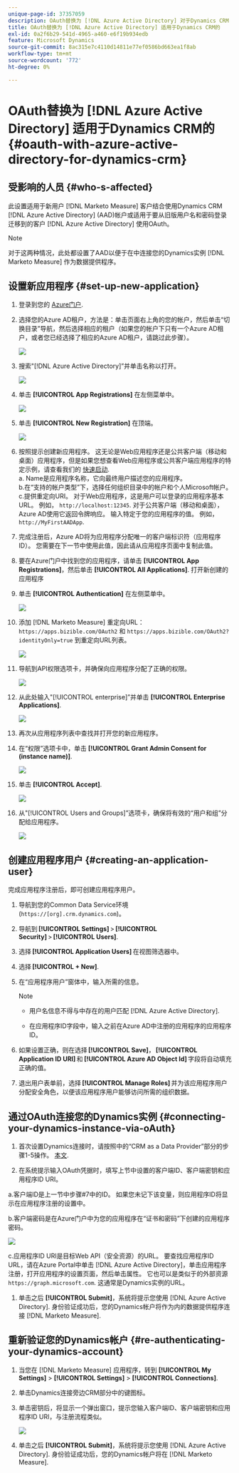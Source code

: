 ```yaml
---
unique-page-id: 37357059
description: OAuth替换为 [!DNL Azure Active Directory] 对于Dynamics CRM - [!DNL Marketo Measure]  — 产品文档
title: OAuth替换为 [!DNL Azure Active Directory] 适用于Dynamics CRM的
exl-id: 0a2f6b29-541d-4965-a460-e6f19b934edb
feature: Microsoft Dynamics
source-git-commit: 8ac315e7c4110d14811e77ef0586bd663ea1f8ab
workflow-type: tm+mt
source-wordcount: '772'
ht-degree: 0%

---
```


# OAuth替换为 [!DNL Azure Active Directory] 适用于Dynamics CRM的 {#oauth-with-azure-active-directory-for-dynamics-crm}

## 受影响的人员 {#who-s-affected}

此设置适用于新用户 [!DNL Marketo Measure] 客户结合使用Dynamics CRM [!DNL Azure Active Directory] (AAD)帐户或适用于要从旧版用户名和密码登录迁移到的客户 [!DNL Azure Active Directory] 使用OAuth。

>[!NOTE]
>
>对于这两种情况，此处都设置了AAD以便于在中连接您的Dynamics实例 [!DNL Marketo Measure] 作为数据提供程序。

## 设置新应用程序 {#set-up-new-application}

1. 登录到您的 [Azure门户](https://portal.azure.com/#home).

1. 选择您的Azure AD租户，方法是：单击页面右上角的您的帐户，然后单击“切换目录”导航，然后选择相应的租户（如果您的帐户下只有一个Azure AD租户，或者您已经选择了相应的Azure AD租户，请跳过此步骤）。

   ![](assets/setup-2.png)

1. 搜索&quot;[!DNL Azure Active Directory]”并单击名称以打开。

   ![](assets/setup-3.png)

1. 单击 **[!UICONTROL App Registrations]** 在左侧菜单中。

   ![](assets/setup-4.png)

1. 单击 **[!UICONTROL New Registration]** 在顶端。

   ![](assets/setup-5.png)

1. 按照提示创建新应用程序。 这无论是Web应用程序还是公共客户端（移动和桌面）应用程序，但是如果您想查看Web应用程序或公共客户端应用程序的特定示例，请查看我们的 [快速启动](https://docs.microsoft.com/en-us/azure/active-directory/develop/v1-overview).\
   a. Name是应用程序名称，它向最终用户描述您的应用程序。\
   b.在“支持的帐户类型”下，选择任何组织目录中的帐户和个人Microsoft帐户。\
   c.提供重定向URI。 对于Web应用程序，这是用户可以登录的应用程序基本URL。 例如， `http://localhost:12345`. 对于公共客户端（移动和桌面），Azure AD使用它返回令牌响应。 输入特定于您的应用程序的值。 例如， `http://MyFirstAADApp`.

1. 完成注册后，Azure AD将为应用程序分配唯一的客户端标识符（应用程序ID）。 您需要在下一节中使用此值，因此请从应用程序页面中复制此值。

1. 要在Azure门户中找到您的应用程序，请单击 **[!UICONTROL App Registrations]**，然后单击 **[!UICONTROL All Applications]**. 打开新创建的应用程序

1. 单击 **[!UICONTROL Authentication]** 在左侧菜单中。

   ![](assets/setup-9.png)

1. 添加 [!DNL Marketo Measure] 重定向URL： `https://apps.bizible.com/OAuth2` 和 `https://apps.bizible.com/OAuth2?identityOnly=true` 到重定向URL列表。

   ![](assets/setup-10.png)

1. 导航到API权限选项卡，并确保向应用程序分配了正确的权限。

   ![](assets/setup-10a.png)

1. 从此处输入&quot;[!UICONTROL enterprise]”并单击 **[!UICONTROL Enterprise Applications]**.

   ![](assets/setup-11.png)

1. 再次从应用程序列表中查找并打开您的新应用程序。

1. 在“权限”选项卡中，单击 **[!UICONTROL Grant Admin Consent for (instance name)]**.

   ![](assets/setup-13a.png)

1. 单击 **[!UICONTROL Accept]**.

   ![](assets/setup-13b.png)

1. 从&quot;[!UICONTROL Users and Groups]”选项卡，确保将有效的“用户和组”分配给应用程序。

   ![](assets/setup-14.png)

## 创建应用程序用户 {#creating-an-application-user}

完成应用程序注册后，即可创建应用程序用户。

1. 导航到您的Common Data Service环境(`https://[org].crm.dynamics.com`)。

1. 导航到 **[!UICONTROL Settings]** > **[!UICONTROL Security]** > **[!UICONTROL Users]**.

1. 选择 **[!UICONTROL Application Users]** 在视图筛选器中。

1. 选择 **[!UICONTROL + New]**.

1. 在“应用程序用户”窗体中，输入所需的信息。

   >[!NOTE]
   >
   >* 用户名信息不得与中存在的用户匹配 [!DNL Azure Active Directory].
   >
   >* 在应用程序ID字段中，输入之前在Azure AD中注册的应用程序的应用程序ID。

1. 如果设置正确，则在选择 **[!UICONTROL Save]**， **[!UICONTROL Application ID URI]** 和 **[!UICONTROL Azure AD Object Id]** 字段将自动填充正确的值。

1. 退出用户表单前，选择 **[!UICONTROL Manage Roles]** 并为该应用程序用户分配安全角色，以便该应用程序用户能够访问所需的组织数据。

## 通过OAuth连接您的Dynamics实例 {#connecting-your-dynamics-instance-via-oAuth}

1. 首次设置Dynamics连接时，请按照中的“CRM as a Data Provider”部分的步骤1-5操作。 [本文](/help/marketo-measure-and-dynamics/getting-started-with-marketo-measure-and-dynamics/microsoft-dynamics-crm-installation-guide.md).

1. 在系统提示输入OAuth凭据时，填写上节中设置的客户端ID、客户端密钥和应用程序ID URI。

a.客户端ID是上一节中步骤#7中的ID。 如果您未记下该变量，则应用程序ID将显示在应用程序注册的设置中。

b.客户端密码是在Azure门户中为您的应用程序在“证书和密码”下创建的应用程序密码。

![](assets/creating-2e.png)

c.应用程序ID URI是目标Web API（安全资源）的URL。 要查找应用程序ID URL，请在Azure Portal中单击 [!DNL Azure Active Directory]，单击应用程序注册，打开应用程序的设置页面，然后单击属性。 它也可以是类似于的外部资源 `https://graph.microsoft.com`. 这通常是Dynamics实例的URL。

1. 单击之后 **[!UICONTROL Submit]**，系统将提示您使用 [!DNL Azure Active Directory]. 身份验证成功后，您的Dynamics帐户将作为内的数据提供程序连接 [!DNL Marketo Measure].

## 重新验证您的Dynamics帐户 {#re-authenticating-your-dynamics-account}

1. 当您在 [!DNL Marketo Measure] 应用程序，转到 **[!UICONTROL My Settings]** > **[!UICONTROL Settings]** > **[!UICONTROL Connections]**.

1. 单击Dynamics连接旁边CRM部分中的键图标。

1. 单击密钥后，将显示一个弹出窗口，提示您输入客户端ID、客户端密钥和应用程序ID URI，与注册流程类似。

   ![](assets/re-authenticating-3.png)

1. 单击之后 **[!UICONTROL Submit]**，系统将提示您使用 [!DNL Azure Active Directory]. 身份验证成功后，您的Dynamics帐户将在 [!DNL Marketo Measure].
